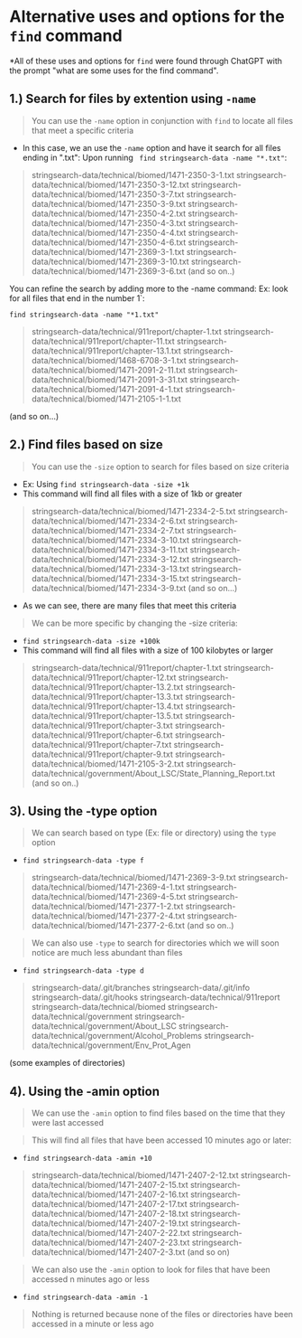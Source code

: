 # Alternative uses and options for the `find` command
*All of these uses and options for `find` were found through ChatGPT with the prompt "what are some uses for the find command". 

## 1.) Search for files by extention using `-name`
> You can use the `-name` option in conjunction with `find` to locate all files that meet a specific criteria 
* In this case, we an use the `-name` option and have it search for all files ending in ".txt":
Upon running ` find stringsearch-data -name "*.txt"`: 


> stringsearch-data/technical/biomed/1471-2350-3-1.txt
stringsearch-data/technical/biomed/1471-2350-3-12.txt
stringsearch-data/technical/biomed/1471-2350-3-7.txt
stringsearch-data/technical/biomed/1471-2350-3-9.txt
stringsearch-data/technical/biomed/1471-2350-4-2.txt
stringsearch-data/technical/biomed/1471-2350-4-3.txt
stringsearch-data/technical/biomed/1471-2350-4-4.txt
stringsearch-data/technical/biomed/1471-2350-4-6.txt
stringsearch-data/technical/biomed/1471-2369-3-1.txt
stringsearch-data/technical/biomed/1471-2369-3-10.txt
stringsearch-data/technical/biomed/1471-2369-3-6.txt
(and so on..) 

You can refine the search by adding more to the -name command:
Ex: look for all files that end in the number 1`:

`find stringsearch-data -name "*1.txt"`

> stringsearch-data/technical/911report/chapter-1.txt
stringsearch-data/technical/911report/chapter-11.txt
stringsearch-data/technical/911report/chapter-13.1.txt
stringsearch-data/technical/biomed/1468-6708-3-1.txt
stringsearch-data/technical/biomed/1471-2091-2-11.txt
stringsearch-data/technical/biomed/1471-2091-3-31.txt
stringsearch-data/technical/biomed/1471-2091-4-1.txt
stringsearch-data/technical/biomed/1471-2105-1-1.txt

(and so on...)

## 2.) Find files based on size
> You can use the `-size` option to search for files based on size criteria 
* Ex: Using `find stringsearch-data -size +1k`
* This command will find all files with a size of 1kb or greater 
> stringsearch-data/technical/biomed/1471-2334-2-5.txt
stringsearch-data/technical/biomed/1471-2334-2-6.txt
stringsearch-data/technical/biomed/1471-2334-2-7.txt
stringsearch-data/technical/biomed/1471-2334-3-10.txt
stringsearch-data/technical/biomed/1471-2334-3-11.txt
stringsearch-data/technical/biomed/1471-2334-3-12.txt
stringsearch-data/technical/biomed/1471-2334-3-13.txt
stringsearch-data/technical/biomed/1471-2334-3-15.txt
stringsearch-data/technical/biomed/1471-2334-3-9.txt
(and so on...)

* As we can see, there are many files that meet this criteria 

>We can be more specific by changing the -size criteria:
* `find stringsearch-data -size +100k` 
* This command will find all files with a size of 100 kilobytes or larger
> stringsearch-data/technical/911report/chapter-1.txt
stringsearch-data/technical/911report/chapter-12.txt
stringsearch-data/technical/911report/chapter-13.2.txt
stringsearch-data/technical/911report/chapter-13.3.txt
stringsearch-data/technical/911report/chapter-13.4.txt
stringsearch-data/technical/911report/chapter-13.5.txt
stringsearch-data/technical/911report/chapter-3.txt
stringsearch-data/technical/911report/chapter-6.txt
stringsearch-data/technical/911report/chapter-7.txt
stringsearch-data/technical/911report/chapter-9.txt
stringsearch-data/technical/biomed/1471-2105-3-2.txt
stringsearch-data/technical/government/About_LSC/State_Planning_Report.txt
(and so on..) 

## 3). Using the -type option 
> We can search based on type (Ex: file or directory) using the `type` option 
* `find stringsearch-data -type f` 

> stringsearch-data/technical/biomed/1471-2369-3-9.txt
stringsearch-data/technical/biomed/1471-2369-4-1.txt
stringsearch-data/technical/biomed/1471-2369-4-5.txt
stringsearch-data/technical/biomed/1471-2377-1-2.txt
stringsearch-data/technical/biomed/1471-2377-2-4.txt
stringsearch-data/technical/biomed/1471-2377-2-6.txt
(and so on..)

>We can also use `-type` to search for directories which we will soon notice are much less abundant than files 
* `find stringsearch-data -type d`
> stringsearch-data/.git/branches
stringsearch-data/.git/info
stringsearch-data/.git/hooks
stringsearch-data/technical/911report
stringsearch-data/technical/biomed
stringsearch-data/technical/government
stringsearch-data/technical/government/About_LSC
stringsearch-data/technical/government/Alcohol_Problems
stringsearch-data/technical/government/Env_Prot_Agen

(some examples of directories) 

## 4). Using the -amin option 

> We can use the `-amin` option to find files based on the time that they were last accessed

> This will find all files that have been accessed 10 minutes ago or later:
* `find stringsearch-data -amin +10`

> stringsearch-data/technical/biomed/1471-2407-2-12.txt
stringsearch-data/technical/biomed/1471-2407-2-15.txt
stringsearch-data/technical/biomed/1471-2407-2-16.txt
stringsearch-data/technical/biomed/1471-2407-2-17.txt
stringsearch-data/technical/biomed/1471-2407-2-18.txt
stringsearch-data/technical/biomed/1471-2407-2-19.txt
stringsearch-data/technical/biomed/1471-2407-2-22.txt
stringsearch-data/technical/biomed/1471-2407-2-23.txt
stringsearch-data/technical/biomed/1471-2407-2-3.txt
(and so on) 

> We can also use the `-amin` option to look for files that have been accessed n minutes ago or less
* `find stringsearch-data -amin -1` 

> Nothing is returned because none of the files or directories have been accessed in a minute or less ago

